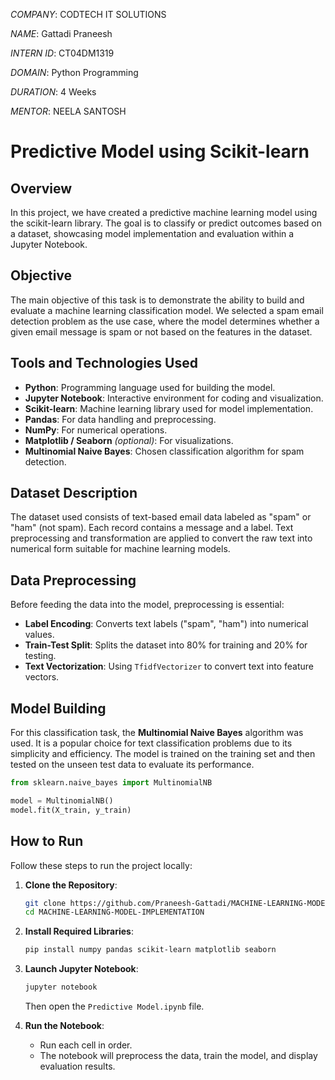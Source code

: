 *COMPANY*: CODTECH IT SOLUTIONS

*NAME*: Gattadi Praneesh

*INTERN ID*: CT04DM1319

*DOMAIN*: Python Programming

*DURATION*: 4 Weeks

*MENTOR*: NEELA SANTOSH

# Predictive Model using Scikit-learn

## Overview

In this project, we have created a predictive machine learning model using the scikit-learn library. The goal is to classify or predict outcomes based on a dataset, showcasing model implementation and evaluation within a Jupyter Notebook.

## Objective

The main objective of this task is to demonstrate the ability to build and evaluate a machine learning classification model. We selected a spam email detection problem as the use case, where the model determines whether a given email message is spam or not based on the features in the dataset.

## Tools and Technologies Used

- **Python**: Programming language used for building the model.
- **Jupyter Notebook**: Interactive environment for coding and visualization.
- **Scikit-learn**: Machine learning library used for model implementation.
- **Pandas**: For data handling and preprocessing.
- **NumPy**: For numerical operations.
- **Matplotlib / Seaborn** *(optional)*: For visualizations.
- **Multinomial Naive Bayes**: Chosen classification algorithm for spam detection.

## Dataset Description

The dataset used consists of text-based email data labeled as "spam" or "ham" (not spam). Each record contains a message and a label. Text preprocessing and transformation are applied to convert the raw text into numerical form suitable for machine learning models.

## Data Preprocessing

Before feeding the data into the model, preprocessing is essential:
- **Label Encoding**: Converts text labels ("spam", "ham") into numerical values.
- **Train-Test Split**: Splits the dataset into 80% for training and 20% for testing.
- **Text Vectorization**: Using `TfidfVectorizer` to convert text into feature vectors.

## Model Building

For this classification task, the **Multinomial Naive Bayes** algorithm was used. It is a popular choice for text classification problems due to its simplicity and efficiency. The model is trained on the training set and then tested on the unseen test data to evaluate its performance.

```python
from sklearn.naive_bayes import MultinomialNB

model = MultinomialNB()
model.fit(X_train, y_train)
```

## How to Run

Follow these steps to run the project locally:

1. **Clone the Repository**:
   ```bash
   git clone https://github.com/Praneesh-Gattadi/MACHINE-LEARNING-MODEL-IMPLEMENTATION.git
   cd MACHINE-LEARNING-MODEL-IMPLEMENTATION
   ```

2. **Install Required Libraries**:
   ```bash
   pip install numpy pandas scikit-learn matplotlib seaborn
   ```

3. **Launch Jupyter Notebook**:
   ```bash
   jupyter notebook
   ```
   Then open the `Predictive Model.ipynb` file.

4. **Run the Notebook**:
   - Run each cell in order.
   - The notebook will preprocess the data, train the model, and display evaluation results.

